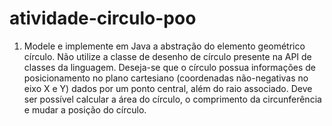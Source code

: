 # atividade-circulo-poo

1) Modele e implemente em Java a abstração do elemento geométrico círculo. Não utilize a 
classe de desenho de círculo presente na API de classes da linguagem. Deseja-se que o círculo 
possua informações de posicionamento no plano cartesiano (coordenadas não-negativas no 
eixo X e Y) dados por um ponto central, além do raio associado. Deve ser possível calcular a área 
do círculo, o comprimento da circunferência e mudar a posição do círculo. 
